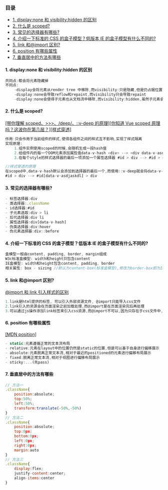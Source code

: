 ### 目录

- [1. display:none 和 visibility:hidden 的区别](#1-display:none-和-visibility:hidden-的区别)
- [2. 什么是 scoped?](#2-什么是-scoped)
- [3. 常见的选择器有哪些?](#3-常见的选择器有哪些)
- [4. 介绍一下标准的 CSS 的盒子模型？低版本 IE 的盒子模型有什么不同的?](#4-介绍一下标准的-css-的盒子模型低版本-ie-的盒子模型有什么不同的)
- [5. link 和@import 区别?](#5-link-和import-区别)
- [6. position 有哪些属性](#6-position-有哪些属性)
- [7. 垂直居中的方法有哪些](#7-垂直居中的方法有哪些)

#### 1. display:none 和 visibility:hidden 的区别

```js
共同点:都会将元素隐藏掉
不同点:
    -display会将元素从render tree 中移除,而visibility:只是隐藏,但是仍占据位置
    -display:none会导致reflow和repaint,而visibility只会导致repaint
    -display:none会使得子元素也从文档流中移除,而visibility:hidden,虽然子元素会默认继承,但是可以手动设置,使得子元素显示
```

#### 2. 什么是 scoped?

[[带你理解 scoped、>>>、/deep/、::v-deep 的原理]](https://juejin.cn/post/7023343999909888037)[[你知道 Vue scoped 原理吗？这波你在第几层？]](https://juejin.cn/post/7098569051860893709)[[样式穿透]](https://juejin.cn/post/7083051766874374174#comment)

```js
作用:只会作用于当前组件的样式,使得各组件之间的样式互不影响,实现了样式隔离
实现原理:
    1.组件实例使用scoped的时候,会随机生成一段hash值
    2.给组件内的每一个DOM元素添加属性值data-v-hash <div> --> <div data-v-asdjaskldj="">
    3.在每个style的样式选择器的最后一项添加一个属性选择器 #id > div --> #id > div[data-v-asdjaskdl]

//样式穿透的原理
在scoped中,data-v-hash默认会添加到选择器的最后一个,而使用::v-deep就会将data-v-hash添加到前面一个选择器中
#id > div --> #id[data-v-asdjaskdl] > div
```

#### 3. 常见的选择器有哪些?

```js
- 标签选择器:div
- 类选择器:.className
- id选择器:#id
- 子元素选取:div > li
- 后代选择器:div li
- 属性选择器:div[data-v-hash]
- 伪类选择器:div:hover
- 伪元素选择器:div::before
```

#### 4. 介绍一下标准的 CSS 的盒子模型？低版本 IE 的盒子模型有什么不同的?

```js
盒模型一般由content, padding, border, margin组成
W3c标准盒模型: width和height只包含content
IE盒模型: width和height包含content, padding, border
相关属性: box - sizing //默认为content-box(标准盒模型),修改为border-box即为IE盒模型
```

#### 5. link 和@import 区别?

[@import 和 link 引入样式的区别](https://juejin.cn/post/6844903581649207309#heading-0)

```js
1.link是html提供的标签, 可以引入外部资源文件, @import只能导入css文件
2.link引入的资源会在页面渲染之前加载处理,而@import是在页面渲染完后再处理
3.可以通过js操作添加link标签来引入css资源,而@import不可以,因为只存在于css文件中,DOM方法无法操作CSS文件
```

#### 6. position 有哪些属性

[[MDN position]](https://developer.mozilla.org/en-US/docs/Web/CSS/position)

```js
- static:元素遵循正常的文本流布局
- relative:元素在layout中的位置仍然是static的位置,但是可以基于自身进行偏移展示
- absolute:元素脱离正常文本流,相对于最近的positioned的元素进行偏移布局展示
- fixed:脱离正常文本流,相对于视图进行偏移布局展示
- sticky:...(先pass)
```

#### 7. 垂直居中的方法有哪些

```js
// 方法一
.className{
    position:absolute;
    top:50%;
    left:50%;
    transform:translate(-50%,-50%)
}
// 方法二
.className{
    position:absolute;
    top:0px;
    bottom:0px;
    left:0px;
    right:0px;
    margin:auto
}
// 方法三
.className{
    display:flex;
    justify-content:center;
    align-items:center
}
```
